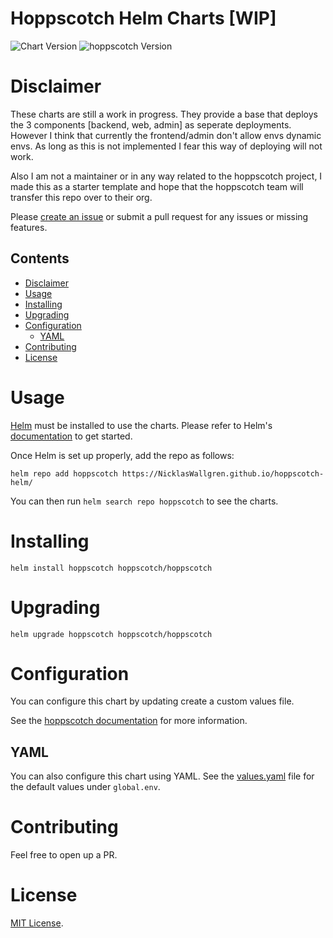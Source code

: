 <h1> Hoppscotch Helm Charts [WIP] </h1>

<!-- Keep full URL links to repo files because this README syncs from main to gh-pages.  -->

![Chart Version](https://img.shields.io/github/v/release/NicklasWallgren/hoppscotch-helm?label=chart%20version)
![hoppscotch Version](https://img.shields.io/github/v/release/hoppscotch/hoppscotch?color=green&label=hoppscotch%20version)

# Disclaimer
These charts are still a work in progress. They provide a base that deploys the 3 components [backend, web, admin] as seperate deployments. However I think that currently the frontend/admin don't allow envs dynamic envs. As long as this is not implemented I fear this way of deploying will not work.

Also I am not a maintainer or in any way related to the hoppscotch project, I made this as a starter template and hope that the hoppscotch team will transfer this repo over to their org.

Please [create an issue](https://github.com/hoppscotch-io/helm-charts/issues/new) or submit a pull request for any issues or missing features.

<h2> Contents </h2>

- [Disclaimer](#disclaimer)
- [Usage](#usage)
- [Installing](#installing)
- [Upgrading](#upgrading)
- [Configuration](#configuration)
  - [YAML](#yaml)
- [Contributing](#contributing)
- [License](#license)

# Usage

[Helm](https://helm.sh) must be installed to use the charts.
Please refer to Helm's [documentation](https://helm.sh/docs/) to get started.

Once Helm is set up properly, add the repo as follows:

```console
helm repo add hoppscotch https://NicklasWallgren.github.io/hoppscotch-helm/
```

You can then run `helm search repo hoppscotch` to see the charts.

# Installing

```console
helm install hoppscotch hoppscotch/hoppscotch
```

# Upgrading

```console
helm upgrade hoppscotch hoppscotch/hoppscotch
```

# Configuration

You can configure this chart by updating create a custom values file.

See the [hoppscotch documentation](https://docs.hoppscotch.io/documentation/self-host/getting-started) for more information.

## YAML

You can also configure this chart using YAML. See the [values.yaml](charts/hoppscotch/values.yaml#L34) file for the default values under `global.env`.

# Contributing

Feel free to open up a PR.

# License

[MIT License](https://github.com/hoppscotch-io/helm-charts/blob/main/LICENSE).
